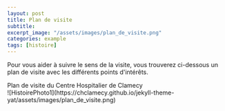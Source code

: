 ```yaml
---
layout: post
title: Plan de visite
subtitle:
excerpt_image: "/assets/images/plan_de_visite.png"
categories: example
tags: [histoire]
---
```


Pour vous aider à suivre le sens de la visite, vous trouverez ci-dessous un plan de visite avec les différents points d'intérêts.

<figcaption>Plan de visite du Centre Hospitalier de Clamecy</figcaption>
![HistoirePhoto1](https://chclamecy.github.io/jekyll-theme-yat/assets/images/plan_de_visite.png)


